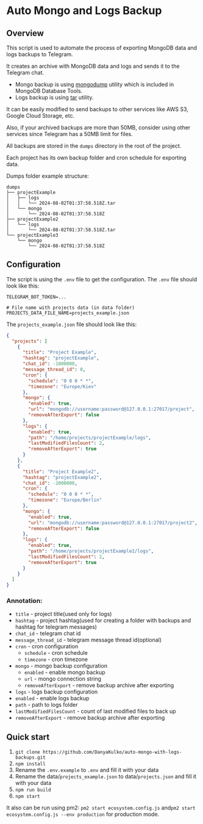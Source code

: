 # Auto Mongo and Logs Backup

## Overview

This script is used to automate the process of exporting MongoDB data and logs backups to Telegram.

It creates an archive with MongoDB data and logs and sends it to the Telegram chat.

- Mongo backup is using [mongodump](https://www.mongodb.com/docs/database-tools/mongodump/) utility which is included in
  MongoDB Database Tools.
- Logs backup is using [tar](https://www.gnu.org/software/tar/) utility.

It can be easily modified to send backups to other services like AWS S3, Google Cloud Storage, etc.

Also, if your archived backups are more than 50MB, consider using other services since Telegram has a 50MB limit for files.

All backups are stored in the `dumps` directory in the root of the project.

Each project has its own backup folder and cron schedule for exporting data.

Dumps folder example structure:

```
dumps
├── projectExample
│   ├── logs
│   │   └── 2024-08-02T01:37:58.518Z.tar 
│   └── mongo
│       └── 2024-08-02T01:37:58.518Z
├── projectExample2
│   └── logs
│       └── 2024-08-02T01:37:58.518Z.tar
└── projectExample3
    └── mongo
        └── 2024-08-02T01:37:58.518Z
```

## Configuration

The script is using the `.env` file to get the configuration. The `.env` file should look like this:

```env
TELEGRAM_BOT_TOKEN=...

# File name with projects data (in data folder)
PROJECTS_DATA_FILE_NAME=projects_example.json
```

The `projects_example.json` file should look like this:

```json
{
  "projects": [
    {
      "title": "Project Example",
      "hashtag": "projectExample",
      "chat_id": -1000000,
      "message_thread_id": 0,
      "cron": {
        "schedule": "0 0 0 * *",
        "timezone": "Europe/Kiev"
      },
      "mongo": {
        "enabled": true,
        "url": "mongodb://username:password@127.0.0.1:27017/project",
        "removeAfterExport": false
      },
      "logs": {
        "enabled": true,
        "path": "/home/projects/projectExample/logs",
        "lastModifiedFilesCount": 2,
        "removeAfterExport": true
      }
    },
    {
      "title": "Project Example2",
      "hashtag": "projectExample2",
      "chat_id": -2000000,
      "cron": {
        "schedule": "0 0 0 * *",
        "timezone": "Europe/Berlin"
      },
      "mongo": {
        "enabled": true,
        "url": "mongodb://username:password@127.0.0.1:27017/project2",
        "removeAfterExport": false
      },
      "logs": {
        "enabled": true,
        "path": "/home/projects/projectExample2/logs",
        "lastModifiedFilesCount": 2,
        "removeAfterExport": true
      }
    }
  ]
}
```

### Annotation:

- `title` - project title(used only for logs)
- `hashtag` - project hashtag(used for creating a folder with backups and hashtag for telegram messages)
- `chat_id` - telegram chat id
- `message_thread_id` - telegram message thread id(optional)
- `cron` - cron configuration
    - `schedule` - cron schedule
    - `timezone` - cron timezone
- `mongo` - mongo backup configuration
    - `enabled` - enable mongo backup
    - `url` - mongo connection string
    - `removeAfterExport` - remove backup archive after exporting
- `logs` - logs backup configuration
- `enabled` - enable logs backup
- `path` - path to logs folder
- `lastModifiedFilesCount` - count of last modified files to back up
- `removeAfterExport` - remove backup archive after exporting

## Quick start

1. `git clone https://github.com/DanyaKulko/auto-mongo-with-logs-backups.git`
2. `npm install`
3. Rename the `.env.example` to `.env` and fill it with your data
4. Rename the data/`projects_example.json` to data/`projects.json` and fill it with your data
5. `npm run build`
6. `npm start`

It also can be run using pm2: `pm2 start ecosystem.config.js`
and`pm2 start ecosystem.config.js --env production` for production mode.
